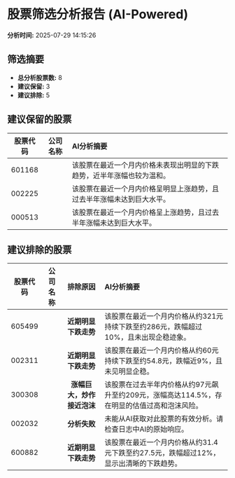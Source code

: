 # 股票筛选分析报告 (AI-Powered)

**分析时间:** 2025-07-29 14:15:26

## 筛选摘要

- **总分析股票数:** 8
- **建议保留:** 3
- **建议排除:** 5

## 建议保留的股票

| 股票代码 | 公司名称 | AI分析摘要 |
|:---:|:---:|:---|
| 601168 |  | 该股票在最近一个月内价格未表现出明显的下跌趋势，近半年涨幅也较为温和。 |
| 002225 |  | 该股票在最近一个月内价格呈明显上涨趋势，且过去半年涨幅未达到巨大水平。 |
| 000513 |  | 该股票在最近一个月内价格呈上涨趋势，且过去半年涨幅未达到巨大水平。 |

## 建议排除的股票

| 股票代码 | 公司名称 | 排除原因 | AI分析摘要 |
|:---:|:---:|:---:|:---|
| 605499 |  | **近期明显下跌走势** | 该股票在最近一个月内价格从约321元持续下跌至约286元，跌幅超过10%，且未出现企稳迹象。 |
| 002311 |  | **近期明显下跌走势** | 该股票在最近一个月内价格从约60元持续下跌至约54.8元，跌幅近9%，且未见明显企稳。 |
| 300308 |  | **涨幅巨大，炒作接近泡沫** | 该股票在过去半年内价格从约97元飙升至约209元，涨幅高达114.5%，存在明显的估值过高和泡沫风险。 |
| 002032 |  | **分析失败** | 未能从AI获取对此股票的有效分析。请检查日志中AI的原始响应。 |
| 600882 |  | **近期明显下跌走势** | 该股票在最近一个月内价格从约31.4元下跌至约27.5元，跌幅超过12%，显示出清晰的下跌趋势。 |
